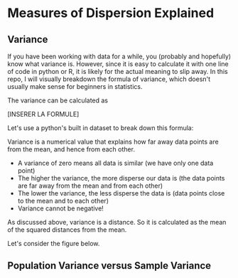 # Measures of Dispersion Explained 

## Variance

If you have been working with data for a while, you (probably and hopefully) know what variance is. However, since it is easy to calculate it with one line of code in python or R, it is likely for the actual meaning to slip away. In this repo, I will visually breakdown the formula of variance, which doesn't usually make sense for beginners in statistics. 

The variance can be calculated as 


[INSERER LA FORMULE]

Let's use a python's built in dataset to break down this formula:



Variance is a numerical value that explains how far away data points are from the mean, and hence from each other. 
- A variance of zero means all data is similar (we have only one data point)
- The higher the variance, the more disperse our data is (the data points are far away from the mean and from each other)
- The lower the variance, the less disperse the data is (data points close to the mean and to each other)
- Variance cannot be negative!

As discussed above, variance is a distance. So it is calculated as the mean of the squared distances from the mean. 

Let's consider the figure below. 

## Population Variance versus Sample Variance

